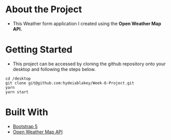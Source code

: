 # About the Project

- This Weather form application I created using the **Open Weather Map API.**

# Getting Started
- This project can be accessed by cloning the github repository onto your desktop and following the steps below. 
```
cd /desktop
git clone git@github.com:hydeiablakey/Week-6-Project.git
yarn 
yarn start 
```

# Built With

* [Bootstrap 5](https://getbootstrap.com/)
* [Open Weather Map API](https://openweathermap.org/api)
